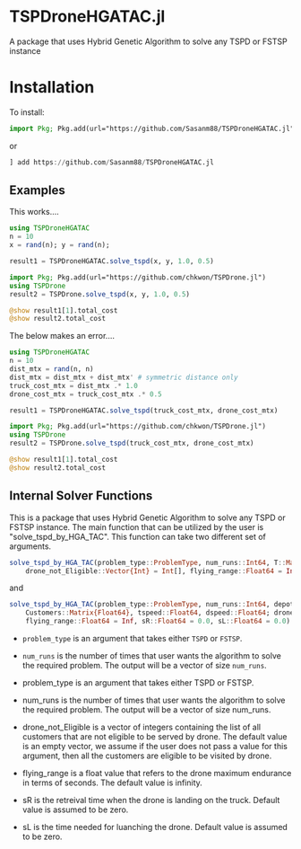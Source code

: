# TSPDroneHGATAC.jl


A package that uses Hybrid Genetic Algorithm to solve any TSPD or FSTSP instance

# Installation

To install:
```julia
import Pkg; Pkg.add(url="https://github.com/Sasanm88/TSPDroneHGATAC.jl")
```
or
```julia
] add https://github.com/Sasanm88/TSPDroneHGATAC.jl
```

## Examples 

This works....
```julia
using TSPDroneHGATAC
n = 10 
x = rand(n); y = rand(n);

result1 = TSPDroneHGATAC.solve_tspd(x, y, 1.0, 0.5)

import Pkg; Pkg.add(url="https://github.com/chkwon/TSPDrone.jl")
using TSPDrone
result2 = TSPDrone.solve_tspd(x, y, 1.0, 0.5)

@show result1[1].total_cost
@show result2.total_cost
```


The below makes an error.... 
```julia
using TSPDroneHGATAC
n = 10 
dist_mtx = rand(n, n)
dist_mtx = dist_mtx + dist_mtx' # symmetric distance only
truck_cost_mtx = dist_mtx .* 1.0
drone_cost_mtx = truck_cost_mtx .* 0.5 

result1 = TSPDroneHGATAC.solve_tspd(truck_cost_mtx, drone_cost_mtx)

import Pkg; Pkg.add(url="https://github.com/chkwon/TSPDrone.jl")
using TSPDrone
result2 = TSPDrone.solve_tspd(truck_cost_mtx, drone_cost_mtx)

@show result1[1].total_cost
@show result2.total_cost
```


## Internal Solver Functions

This is a package that uses Hybrid Genetic Algorithm to solve any TSPD or FSTSP instance. 
The main function that can be utilized by the user is "solve_tspd_by_HGA_TAC". 
This function can take two different set of arguments. 

```julia
solve_tspd_by_HGA_TAC(problem_type::ProblemType, num_runs::Int64, T::Matrix{Float64}, D::Matrix{Float64};
    drone_not_Eligible::Vector{Int} = Int[], flying_range::Float64 = Inf, sR::Float64 = 0.0, sL::Float64 = 0.0)
```

and

```julia
solve_tspd_by_HGA_TAC(problem_type::ProblemType, num_runs::Int64, depot::Vector{Float64}, 
    Customers::Matrix{Float64}, tspeed::Float64, dspeed::Float64; drone_not_Eligible::Vector{Int} = Int[],
    flying_range::Float64 = Inf, sR::Float64 = 0.0, sL::Float64 = 0.0)
```    

* `problem_type` is an argument that takes either `TSPD` or `FSTSP`. 
* `num_runs` is the number of times that user wants the algorithm to solve the required problem. The output will be a vector of size `num_runs`. 
    
* problem_type is an argument that takes either TSPD or FSTSP. 

* num_runs is the number of times that user wants the algorithm to solve the required problem. The output will be a vector of size num_runs. 

* drone_not_Eligible is a vector of integers containing the list of all customers that are not eligible to be served by drone. The default value is an empty vector, we assume if the user does not pass a value for this argument, then all the customers are eligible to be visited by drone. 

* flying_range is a float value that refers to the drone maximum endurance in terms of seconds. The default value is infinity. 
* sR is the retreival time when the drone is landing on the truck. Default value is assumed to be zero. 
* sL is the time needed for luanching the drone. Default value is assumed to be zero. 



